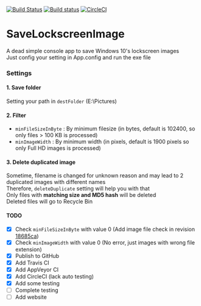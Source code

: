 [![Build Status](https://travis-ci.org/MinhThienDX/SaveLockscreenImage.svg?branch=master)](https://travis-ci.org/MinhThienDX/SaveLockscreenImage)
[![Build status](https://ci.appveyor.com/api/projects/status/bo8xopcrp6h4jjo8/branch/master?svg=true)](https://ci.appveyor.com/project/MinhThienDX/savelockscreenimage/branch/master)
[![CircleCI](https://circleci.com/gh/MinhThienDX/SaveLockscreenImage/tree/master.svg?style=svg)](https://circleci.com/gh/MinhThienDX/SaveLockscreenImage/tree/master)

# SaveLockscreenImage
A dead simple console app to save Windows 10's lockscreen images  
Just config your setting in App.config and run the exe file

### Settings
#### 1. Save folder
Setting your path in `destFolder` (E:\Pictures)
#### 2. Filter
   - `minFileSizeInByte` : By minimum filesize (in bytes, default is 102400, so only files > 100 KB is processed)
   - `minImageWidth` : By minimum width (in pixels, default is 1900 pixels so only Full HD images is processed)
#### 3. Delete duplicated image  
Sometime, filename is changed for unknown reason and may lead to 2 duplicated images with different names  
Therefore, `deleteDuplicate` setting will help you with that  
Only files with **matching size and MD5 hash** will be deleted  
Deleted files will go to Recycle Bin

#### TODO
- [x] Check `minFileSizeInByte` with value 0 (Add image file check in revision [18685ca](https://github.com/MinhThienDX/SaveLockscreenImage/commit/18685cac43a22b0b2c796b9444f501e18b4b85a0))
- [x] Check `minImageWidth` with value 0 (No error, just images with wrong file extension)
- [x] Publish to GitHub
- [x] Add Travis CI
- [x] Add AppVeyor CI
- [x] Add CircleCI (lack auto testing)
- [x] Add some testing
- [ ] Complete testing
- [ ] Add website